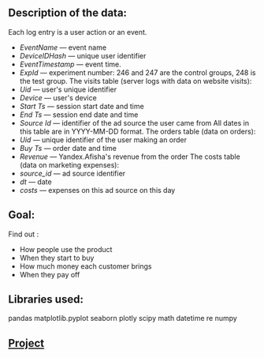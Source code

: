 ## Description of the data:
Each log entry is a user action or an event.
- *EventName* — event name
- *DeviceIDHash* — unique user identifier
- *EventTimestamp* — event time.
- *ExpId* — experiment number: 246 and 247 are the control groups, 248 is the test group.
The visits table (server logs with data on website visits):
- *Uid* — user's unique identifier
- *Device* — user's device
- *Start Ts* — session start date and time
- *End Ts* — session end date and time
- *Source Id* — identifier of the ad source the user came from
All dates in this table are in YYYY-MM-DD format.
The orders table (data on orders):
- *Uid* — unique identifier of the user making an order
- *Buy Ts* — order date and time
- *Revenue* — Yandex.Afisha's revenue from the order
The costs table (data on marketing expenses):
- *source_id* — ad source identifier
- *dt* — date
- *costs* — expenses on this ad source on this day


## Goal:

Find out :
- How people use the product
- When they start to buy
- How much money each customer brings
- When they pay off





## Libraries used:

pandas
matplotlib.pyplot
seaborn
plotly
scipy
math
datetime
re
numpy

## [Project](project_3_KarinLevin.ipynb)



